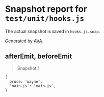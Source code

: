 # Snapshot report for `test/unit/hooks.js`

The actual snapshot is saved in `hooks.js.snap`.

Generated by [AVA](https://avajs.dev).

## afterEmit, beforeEmit

> Snapshot 1

    {
      bruce: 'wayne',
      'main.js': 'main.js',
    }
